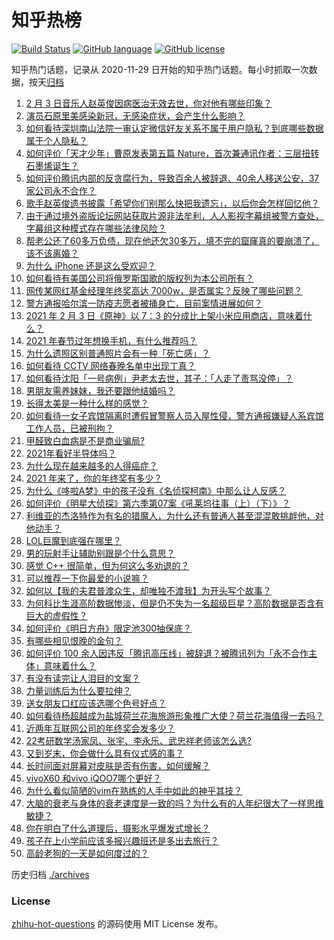 # 知乎热榜
[![Build Status](https://github.com/ToWeLong/zhihu-hot-questions/workflows/CI/badge.svg)](https://github.com/ToWeLong/zhihu-hot-questions/actions)
[![GitHub language](https://img.shields.io/badge/language-golang-orange.svg)](https://golang.org/)
[![GitHub license](https://img.shields.io/github/license/ToWeLong/zhihu-hot-questions)](https://github.com/ToWeLong/zhihu-hot-questions/blob/main/LICENSE)

知乎热门话题，记录从 2020-11-29 日开始的知乎热门话题。每小时抓取一次数据，按天[归档](./archives)

<!-- BEGIN -->

1. [2 月 3 日音乐人赵英俊因病医治无效去世，你对他有哪些印象？](https://www.zhihu.com/question/442674208)
1. [演员石原里美感染新冠，无感染症状，会产生什么影响？](https://www.zhihu.com/question/442673754)
1. [如何看待深圳南山法院一审认定微信好友关系不属于用户隐私？到底哪些数据属于个人隐私？](https://www.zhihu.com/question/442675687)
1. [如何评价「天才少年」曹原发表第五篇 Nature，首次兼通讯作者：三层扭转石墨烯诞生？](https://www.zhihu.com/question/442476320)
1. [如何评价腾讯内部的反贪腐行为，导致百余人被辞退、40余人移送公安，37家公司永不合作？](https://www.zhihu.com/question/442608030)
1. [歌手赵英俊遗书披露「希望你们别那么快把我遗忘」，以后你会怎样回忆他？](https://www.zhihu.com/question/442712118)
1. [由于通过境外盗版论坛网站获取片源非法牟利，人人影视字幕组被警方查处，字幕组这种模式存在哪些法律风险？](https://www.zhihu.com/question/442642962)
1. [帮老公还了60多万负债，现在他还欠30多万，填不完的窟窿真的要崩溃了，该不该离婚？](https://www.zhihu.com/question/442591037)
1. [为什么 iPhone 还是这么受欢迎？](https://www.zhihu.com/question/430965272)
1. [如何看待有美国公司将俄罗斯国歌的版权列为本公司所有？](https://www.zhihu.com/question/442672930)
1. [网传某网红基金经理年终奖高达 7000w，是否属实？反映了哪些问题？](https://www.zhihu.com/question/442542362)
1. [警方通报哈尔滨一防疫志愿者被捅身亡，目前案情进展如何？](https://www.zhihu.com/question/442675092)
1. [2021 年 2 月 3 日《原神》以 7：3 的分成比上架小米应用商店，意味着什么？](https://www.zhihu.com/question/442613928)
1. [2021 年春节过年想换手机，有什么推荐吗？](https://www.zhihu.com/question/432813149)
1. [为什么遗照区别普通照片会有一种「死亡感」？](https://www.zhihu.com/question/441598646)
1. [如何看待 CCTV 网络春晚名单中出现丁真？](https://www.zhihu.com/question/441675732)
1. [如何看待沈阳「一号病例」尹老太去世，其子：「人走了责骂没停」？](https://www.zhihu.com/question/442659608)
1. [男朋友需养妹妹，我还要跟他结婚吗？](https://www.zhihu.com/question/442413503)
1. [长得太美是一种什么样的感觉？](https://www.zhihu.com/question/430297692)
1. [如何看待一女子宾馆隔离时遭假冒警察人员入屋性侵，警方通报嫌疑人系宾馆工作人员，已被刑拘？](https://www.zhihu.com/question/442607584)
1. [甲醛致白血病是不是商业骗局?](https://www.zhihu.com/question/321744926)
1. [2021年看好半导体吗？](https://www.zhihu.com/question/438239681)
1. [为什么现在越来越多的人得癌症？](https://www.zhihu.com/question/38845112)
1. [2021 年来了，你的年终奖有多少？](https://www.zhihu.com/question/434872123)
1. [为什么《哆啦A梦》中的孩子没有《名侦探柯南》中那么让人反感？](https://www.zhihu.com/question/60478498)
1. [如何评价《明星大侦探》第六季第07案《吼莱坞往事（上）（下）》？](https://www.zhihu.com/question/442309787)
1. [利维亚的杰洛特作为有名的猎魔人，为什么还有普通人甚至混混敢挑衅他，对他动手？](https://www.zhihu.com/question/437451519)
1. [LOL巨魔到底强在哪里？](https://www.zhihu.com/question/375580134)
1. [男的玩射手让辅助别跟是个什么意思？](https://www.zhihu.com/question/437755724)
1. [感觉 C++ 很简单，但为何这么多劝退的？](https://www.zhihu.com/question/442382012)
1. [可以推荐一下你最爱的小说嘛？](https://www.zhihu.com/question/421140236)
1. [如何以【我的夫君普渡众生，却唯独不渡我】为开头写个故事？](https://www.zhihu.com/question/438217483)
1. [为何科比生涯高阶数据惨淡，但是仍不失为一名超级巨星？高阶数据是否含有巨大的虚假性？](https://www.zhihu.com/question/442276628)
1. [如何评价《明日方舟》限定池300抽保底？](https://www.zhihu.com/question/390582083)
1. [有哪些相见恨晚的金句？](https://www.zhihu.com/question/353658227)
1. [如何评价 100 余人因违反「腾讯高压线」被辞退？被腾讯列为「永不合作主体」意味着什么？](https://www.zhihu.com/question/442505532)
1. [有没有读完让人泪目的文案？](https://www.zhihu.com/question/440718782)
1. [力量训练后为什么要拉伸？](https://www.zhihu.com/question/441492600)
1. [送女朋友口红应该选哪个色号好点？](https://www.zhihu.com/question/354523659)
1. [如何看待杨超越成为盐城荷兰花海旅游形象推广大使？荷兰花海值得一去吗？](https://www.zhihu.com/question/442518012)
1. [近两年互联网公司的年终奖会发多少？](https://www.zhihu.com/question/27674384)
1. [22考研数学汤家凤、张宇、李永乐、武忠祥老师该怎么选?](https://www.zhihu.com/question/432943286)
1. [又到岁末，你会做什么具有仪式感的事？](https://www.zhihu.com/question/441849199)
1. [长时间面对屏幕对皮肤是否有伤害，如何缓解？](https://www.zhihu.com/question/440259819)
1. [vivoX60 和vivo iQOO7哪个更好？](https://www.zhihu.com/question/438931616)
1. [为什么看似简陋的vim在熟练的人手中如此的神乎其技？](https://www.zhihu.com/question/433183204)
1. [大脑的衰老与身体的衰老速度是一致的吗？为什么有的人年纪很大了一样思维敏捷？](https://www.zhihu.com/question/50168841)
1. [你在明白了什么道理后，摄影水平爆发式增长？](https://www.zhihu.com/question/438725584)
1. [孩子在上小学前应该多报兴趣班还是多出去旅行？](https://www.zhihu.com/question/441544222)
1. [高龄老狗的一天是如何度过的？](https://www.zhihu.com/question/48623504)

<!-- END -->

历史归档 [./archives](./archives)


### License
[zhihu-hot-questions](https://github.com/towelong/zhihu-hot-questions) 的源码使用 MIT License 发布。